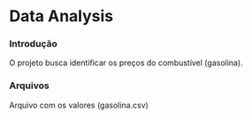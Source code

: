 # Data Analysis

### Introdução
O projeto busca identificar os preços do combustível (gasolina).

### Arquivos
Arquivo com os valores (gasolina.csv)